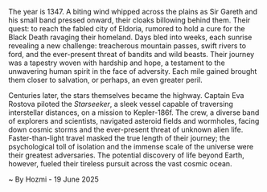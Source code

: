 
The year is 1347.  A biting wind whipped across the plains as Sir Gareth and his small band pressed onward, their cloaks billowing behind them.  Their quest: to reach the fabled city of Eldoria, rumored to hold a cure for the Black Death ravaging their homeland.  Days bled into weeks, each sunrise revealing a new challenge: treacherous mountain passes,  swift rivers to ford, and the ever-present threat of bandits and wild beasts.  Their journey was a tapestry woven with hardship and hope, a testament to the unwavering human spirit in the face of adversity.  Each mile gained brought them closer to salvation, or perhaps, an even greater peril.

Centuries later, the stars themselves became the highway.  Captain Eva Rostova piloted the *Starseeker*, a sleek vessel capable of traversing interstellar distances, on a mission to Kepler-186f.  The crew, a diverse band of explorers and scientists, navigated asteroid fields and wormholes, facing down cosmic storms and the ever-present threat of unknown alien life.  Faster-than-light travel masked the true length of their journey; the psychological toll of isolation and the immense scale of the universe were their greatest adversaries.  The potential discovery of life beyond Earth, however, fueled their tireless pursuit across the vast cosmic ocean.

~ By Hozmi - 19 June 2025
